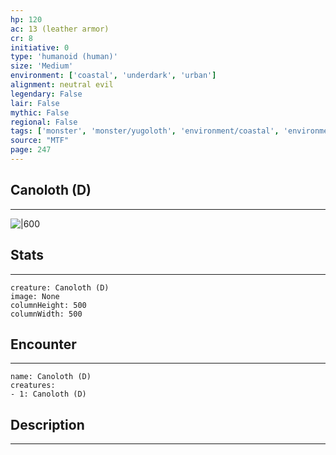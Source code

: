 ```yaml
---
hp: 120
ac: 13 (leather armor)
cr: 8
initiative: 0
type: 'humanoid (human)'    
size: 'Medium'
environment: ['coastal', 'underdark', 'urban']
alignment: neutral evil
legendary: False
lair: False
mythic: False
regional: False
tags: ['monster', 'monster/yugoloth', 'environment/coastal', 'environment/underdark', 'environment/urban']
source: "MTF"
page: 247
---
```


## Canoloth (D)
---

![|600](D:/Program%20Files/5e.tools/img/bestiary/MTF/Canoloth.jpg)

## Stats
---

```statblock
creature: Canoloth (D)
image: None
columnHeight: 500
columnWidth: 500
```

## Encounter
---

```encounter-table
name: Canoloth (D)
creatures:
- 1: Canoloth (D)
```

## Description
---





